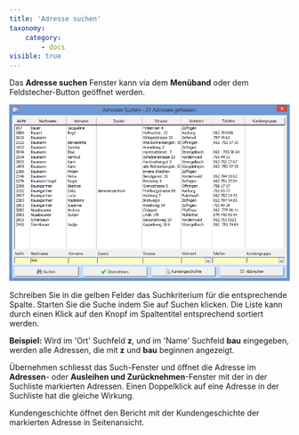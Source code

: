 ```yaml
---
title: 'Adresse suchen'
taxonomy:
    category:
        - docs
visible: true
---
```


Das **Adresse suchen** Fenster kann via dem **Menüband** oder dem Feldstecher-Button geöffnet werden.

![adresse-suchen](../../images/adresse-suchen.png)

Schreiben Sie in die gelben Felder das Suchkriterium für die entsprechende Spalte. Starten Sie die Suche indem Sie auf Suchen klicken. Die Liste kann durch einen Klick auf den Knopf im Spaltentitel entsprechend sortiert werden.

**Beispiel:** Wird im 'Ort' Suchfeld **z**, und im 'Name' Suchfeld **bau** eingegeben, werden alle Adressen, die mit **z** und **bau** beginnen angezeigt.

Übernehmen schliesst das Such-Fenster und öffnet die Adresse im **Adressen**\- oder **Ausleihen und Zurücknehmen**-Fenster mit der in der Suchliste markierten Adressen. Einen Doppelklick auf eine Adresse in der Suchliste hat die gleiche Wirkung.

Kundengeschichte öffnet den Bericht mit der Kundengeschichte der markierten Adresse in Seitenansicht.
